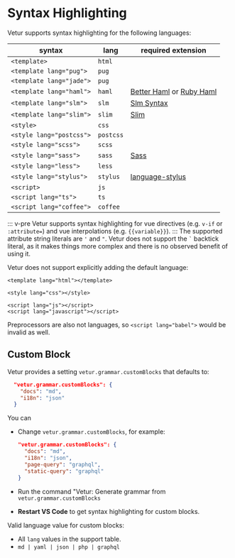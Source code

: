 # Syntax Highlighting

Vetur supports syntax highlighting for the following languages:

| syntax                   | lang      | required extension                                                                                                                                                 |
| ------------------------ | --------- | ------------------------------------------------------------------------------------------------------------------------------------------------------------------ |
| `<template>`             | `html`    |
| `<template lang="pug">`  | `pug`     |
| `<template lang="jade">` | `pug`     |
| `<template lang="haml">` | `haml`    | [Better Haml](https://marketplace.visualstudio.com/items?itemName=karunamurti.haml) or [Ruby Haml](https://marketplace.visualstudio.com/items?itemName=vayan.haml) |
| `<template lang="slm">`  | `slm`     | [Slm Syntax](https://marketplace.visualstudio.com/items?itemName=mrmlnc.vscode-slm)                                                                                |
| `<template lang="slim">` | `slim`    | [Slim](https://marketplace.visualstudio.com/items?itemName=sianglim.slim)                                                                                          |
| `<style>`                | `css`     |
| `<style lang="postcss">` | `postcss` |
| `<style lang="scss">`    | `scss`    |
| `<style lang="sass">`    | `sass`    | [Sass](https://marketplace.visualstudio.com/items?itemName=Syler.sass-indented)                                                                             |
| `<style lang="less">`    | `less`    |
| `<style lang="stylus">`  | `stylus`  | [language-stylus](https://marketplace.visualstudio.com/items?itemName=sysoev.language-stylus)                                                                      |
| `<script>`               | `js`      |
| `<script lang="ts">`     | `ts`      |
| `<script lang="coffee">` | `coffee`  |

::: v-pre
Vetur supports syntax highlighting for vue directives (e.g. `v-if` or `:attribute=`) and vue interpolations (e.g. `{{variable}}`).
:::
The supported attribute string literals are `'` and `"`.
Vetur does not support the `` ` `` backtick literal, as it makes things more complex and there is no observed benefit of using it.

Vetur does not support explicitly adding the default language:

```vue
<template lang="html"></template>

<style lang="css"></style>

<script lang="js"></script>
<script lang="javascript"></script>
```

Preprocessors are also not languages, so `<script lang="babel">` would be invalid as well.

## Custom Block

Vetur provides a setting `vetur.grammar.customBlocks` that defaults to:

```json
  "vetur.grammar.customBlocks": {
    "docs": "md",
    "i18n": "json"
  }
```

You can

- Change `vetur.grammar.customBlocks`, for example:

  ```json
  "vetur.grammar.customBlocks": {
    "docs": "md",
    "i18n": "json",
    "page-query": "graphql",
    "static-query": "graphql"
  }
  ```

- Run the command "Vetur: Generate grammar from `vetur.grammar.customBlocks`
- **Restart VS Code** to get syntax highlighting for custom blocks.

Valid language value for custom blocks:

- All `lang` values in the support table.
- `md | yaml | json | php | graphql`

